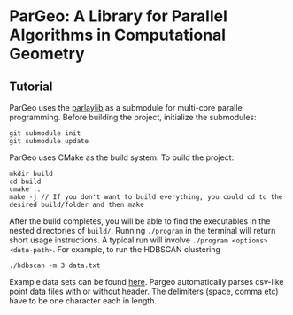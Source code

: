 # ParGeo: A Library for Parallel Algorithms in Computational Geometry

## Tutorial

ParGeo uses the [parlaylib](https://github.com/cmuparlay/parlaylib) as a submodule for multi-core parallel programming. Before building the project, initialize the submodules:

```
git submodule init
git submodule update
```

ParGeo uses CMake as the build system. To build the project:

```
mkdir build
cd build
cmake ..
make -j // If you don't want to build everything, you could cd to the desired build/folder and then make
```

After the build completes, you will be able to find the executables in the nested directories of `build/`. Running `./program` in the terminal will return short usage instructions. A typical run will involve `./program <options> <data-path>`. For example, to run the HDBSCAN clustering

```
./hdbscan -m 3 data.txt
```

Example data sets can be found [here](https://github.com/wangyiqiu/pargeo/tree/main/test/datasets). Pargeo automatically parses csv-like point data files with or without header. The delimiters (space, comma etc) have to be one character each in length.

